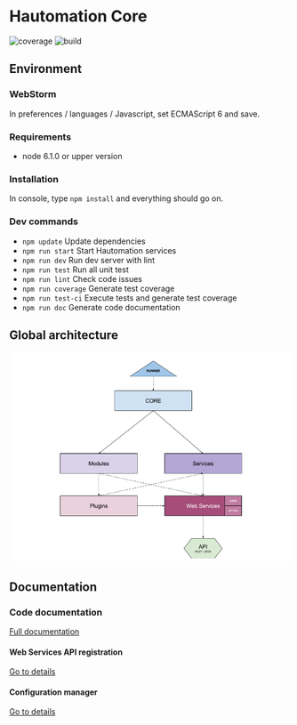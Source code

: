 # Hautomation Core

![coverage](http://honey.hd.free.fr:81/hautomation/core-node/badges/master/coverage.svg?job=test)  ![build](http://honey.hd.free.fr:81/hautomation/core-node/badges/master/build.svg)

## Environment

### WebStorm

In preferences / languages / Javascript, set ECMAScript 6 and save.

### Requirements

* node 6.1.0 or upper version

### Installation

In console, type `npm install` and everything should go on.

### Dev commands

* `npm update` Update dependencies
* `npm run start` Start Hautomation services
* `npm run dev` Run dev server with lint
* `npm run test` Run all unit test
* `npm run lint` Check code issues
* `npm run coverage` Generate test coverage
* `npm run test-ci` Execute tests and generate test coverage
* `npm run doc` Generate code documentation

## Global architecture

![Global architecture](doc/architecture.png "Global architecture")

## Documentation

### Code documentation

[Full documentation](doc/DOCUMENTATION.md)

#### Web Services API registration

[Go to details](services/webservices/README.md)

#### Configuration manager

[Go to details](modules/confmanager/README.md)
